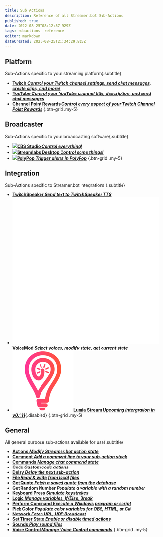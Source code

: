 ```yaml
---
title: Sub Actions
description: Reference of all Streamer.bot Sub-Actions
published: true
date: 2022-08-25T08:12:57.929Z
tags: subactions, reference
editor: markdown
dateCreated: 2021-08-25T21:34:29.815Z
---
```


## Platform
Sub-Actions specific to your streaming platform{.subtitle}

- [<i class="mdi mdi-twitch text--twitch"></i> **Twitch *Control your Twitch channel settings, send chat messages, create clips, and more!***](/en/Sub-Actions/Twitch)
- [<i class="mdi mdi-youtube text--youtube"></i>**YouTube *Control your YouTube channel title, description, and send chat messages***](/en/Sub-Actions/YouTube)
- [<i class="mdi mdi-twitch text--twitch"></i>**Channel Point Rewards *Control every aspect of your Twitch Channel Point Rewards***](/en/Sub-Actions/Rewards)
{.btn-grid .my-5}

## Broadcaster
Sub-Actions specific to your broadcasting software{.subtitle}

- [<img src="https://streamer.bot/img/integrations/obs.svg"/>**OBS Studio *Control everything!***](/en/Sub-Actions/OBS)
- [<img src="https://streamer.bot/img/integrations/streamlabs.png"/>**Streamlabs Desktop *Control some things!***](/en/Sub-Actions/Streamlabs-Desktop)
- [<img src="https://streamer.bot/img/integrations/polypop.png"/>**PolyPop *Trigger alerts in PolyPop***](/en/Sub-Actions/PolyPop)
{.btn-grid .my-5}

## Integration
Sub-Actions specific to Streamer.bot [Integrations](/en/Integrations) {.subtitle}

- [<i class="mdi mdi-speaker text--twitch"></i>**TwitchSpeaker *Send text to TwitchSpeaker TTS***](/en/Sub-Actions/TwitchSpeaker)
- [<img src="/logos/voicemod.png"/>**VoiceMod *Select voices, modify state, get current state***](/en/Sub-Actions/VoiceMod)
- [<img src="/logos/lumia_stream.png"/>**Lumia Stream *Upcoming intergration in v0.1.11***](/en/Sub-Actions/Lumia-Stream){.disabled}
{.btn-grid .my-5}

## General
All general purpose sub-actions available for use{.subtitle}

- [<i class="mdi mdi-lightning-bolt primary--text"></i>**Actions *Modify Streamer.bot action state***](/en/Sub-Actions/Actions)
- [<i class="mdi mdi-comment-edit primary--text"></i>**Comment *Add a comment line to your sub-action stack***](/en/Sub-Actions/Comment)
- [<i class="mdi mdi-comment-alert primary--text"></i>**Commands *Manage chat command state***](/en/Sub-Actions/Commands)
- [<i class="mdi mdi-code-braces primary--text"></i>**Code *Custom code actions***](/en/Sub-Actions/Code)
- [<i class="mdi mdi-timelapse primary--text"></i>**Delay *Delay the next sub-action***](/en/Sub-Actions/Delay)
- [<i class="mdi mdi-file-code primary--text"></i>**File *Read &amp; write from local files***](/en/Sub-Actions/File)
- [<i class="mdi mdi-comment-quote-outline primary--text"></i>**Get Quote *Fetch a saved quote from the database***](/en/Sub-Actions/Get-Quote)
- [<i class="mdi mdi-numeric primary--text"></i>**Get Random Number *Populate a variable with a random number***](/en/Sub-Actions/Get-Random-Number)
- [<i class="mdi mdi-keyboard-close primary--text"></i>**Keyboard Press *Simulate keystrokes***](/en/Sub-Actions/Keyboard-Press)
- [<i class="mdi mdi-state-machine primary--text"></i>**Logic *Manage variables, If/Else, Break***](/en/Sub-Actions/Logic)
- [<i class="mdi mdi-code-greater-than primary--text"></i>**Perform Command *Execute a Windows program or script***](/en/Sub-Actions/Perform-Command)
- [<i class="mdi mdi-format-color-fill primary--text"></i>**Pick Color *Populate color variables for OBS, HTML, or C#***](/en/Sub-Actions/Pick-Color)
- [<i class="mdi mdi-network primary--text"></i>**Network *Fetch URL, UDP Broadcast***](/en/Sub-Actions/Network)
- [<i class="mdi mdi-timer primary--text"></i>**Set Timer State *Enable or disable timed actions***](/en/Sub-Actions/Set-Timer-State)
- [<i class="mdi mdi-volume-high primary--text"></i>**Sounds *Play sound files***](/en/Sub-Actions/Sounds)
- [<i class="mdi mdi-account-voice primary--text"></i>**Voice Control *Manage Voice Control commands***](/en/Sub-Actions/Voice-Control)
{.btn-grid .my-5}